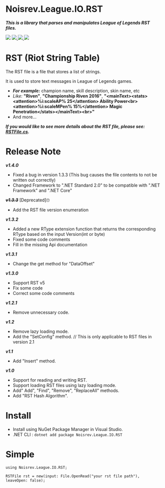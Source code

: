 ﻿# Noisrev.League.IO.RST

***This is a library that parses and manipulates League of Legends RST files.***

<a>
  <img src="https://img.shields.io/badge/.Net%20Standard-v2.0-brightgreen"></img>
</a>
<a href="https://github.com/Noisrev/Noisrev.League.IO.RST/blob/master/LICENSE/">
  <img src="https://img.shields.io/github/license/noisrev/noisrev.league.io.rst"></img>
</a>
<a href="https://www.nuget.org/packages/Noisrev.League.IO.RST/">
  <img src="https://img.shields.io/nuget/dt/noisrev.league.io.rst"></img>
</a>
<a href="https://www.nuget.org/packages/Noisrev.League.IO.RST/">
  <img src="https://img.shields.io/nuget/v/noisrev.league.io.rst"></img>
</a>

# RST (Riot String Table) 
The RST file is a file that stores a list of strings.

It is used to store text messages in League of Legends games.
- ***For example:*** champion name, skill description, skin name, etc
- *Like:* **"Riven"**, **"Championship Riven 2016"**, **"\<mainText>\<stats>\<attention>%i:scaleAP% 25\</attention> Ability Power\<br>\<attention>%i:scaleMPen% 15%\</attention> Magic Penetration\</stats>\</mainText>\<br>"**
- And more...

***If you would like to see more details about the RST file, please see: [RSTFile.cs](Noisrev.League.IO.RST/RSTFile.cs).***


# Release Note

***v1.4.0***
- Fixed a bug in version 1.3.3 (This bug causes the file contents to not be written out correctly)
- Changed Framework to ".NET Standard 2.0" to be compatible with ".NET Framework" and ".NET Core"

***~~v1.3.3~~*** [Deprecated]🙄
- Add the RST file version enumeration

***v1.3.2***
- Added a new RType extension function that returns the corresponding RType based on the input Version(int or byte)
- Fixed some code comments
- Fill in the missing Api documentation

***v1.3.1***
- Change the get method for "DataOffset"

***v1.3.0***
- Support RST v5
- Fix some code
- Correct some code comments

***v1.2.1***
- Remove unnecessary code.

***v1.2***
- Remove lazy loading mode.
- Add the "SetConfig" method. // This is only applicable to RST files in version 2.1

***v1.1***
- Add "Insert" method.

***v1.0***
- Support for reading and writing RST.
- Support loading RST files using lazy loading mode.
- Add" Add", "Find", "Remove", "ReplaceAll" methods.
- Add "RST Hash Algorithm".

# Install
- Install using NuGet Package Manager in Visual Studio.
- .NET CLI : `dotnet add package Noisrev.League.IO.RST`

# Simple
```
using Noisrev.League.IO.RST;

RSTFile rst = new(input: File.OpenRead("your rst file path"), leaveOpen: false);
```
